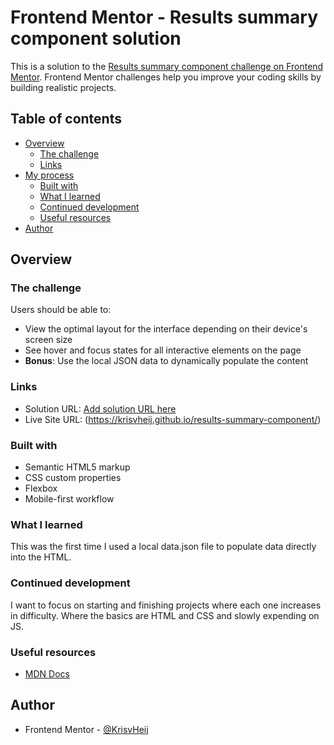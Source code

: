 # Frontend Mentor - Results summary component solution

This is a solution to the [Results summary component challenge on Frontend Mentor](https://www.frontendmentor.io/challenges/results-summary-component-CE_K6s0maV). Frontend Mentor challenges help you improve your coding skills by building realistic projects.

## Table of contents

- [Overview](#overview)
  - [The challenge](#the-challenge)
  - [Links](#links)
- [My process](#my-process)
  - [Built with](#built-with)
  - [What I learned](#what-i-learned)
  - [Continued development](#continued-development)
  - [Useful resources](#useful-resources)
- [Author](#author)

## Overview

### The challenge

Users should be able to:

- View the optimal layout for the interface depending on their device's screen size
- See hover and focus states for all interactive elements on the page
- **Bonus**: Use the local JSON data to dynamically populate the content

### Links

- Solution URL: [Add solution URL here](https://your-solution-url.com)
- Live Site URL: (https://krisvheij.github.io/results-summary-component/)

### Built with

- Semantic HTML5 markup
- CSS custom properties
- Flexbox
- Mobile-first workflow

### What I learned

This was the first time I used a local data.json file to populate data directly into the HTML.

### Continued development

I want to focus on starting and finishing projects where each one increases in difficulty. Where the basics are HTML and CSS and slowly expending on JS.

### Useful resources

- [MDN Docs](https://developer.mozilla.org/en-US/)

## Author

- Frontend Mentor - [@KrisvHeij](https://www.frontendmentor.io/profile/KrisvHeij)
